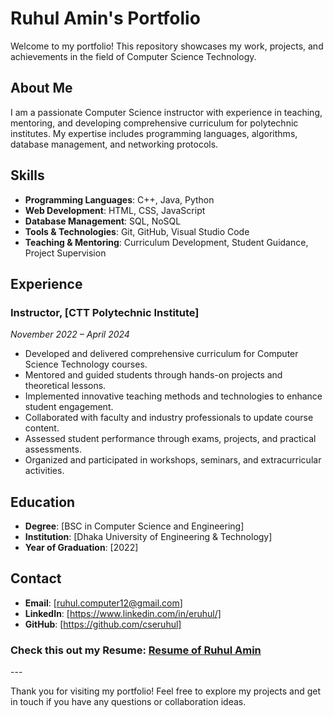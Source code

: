 # Ruhul Amin's Portfolio

Welcome to my portfolio! This repository showcases my work, projects, and achievements in the field of Computer Science Technology.

## About Me

I am a passionate Computer Science instructor with experience in teaching, mentoring, and developing comprehensive curriculum for polytechnic institutes. My expertise includes programming languages, algorithms, database management, and networking protocols.

## Skills

- **Programming Languages**: C++, Java, Python
- **Web Development**: HTML, CSS, JavaScript
- **Database Management**: SQL, NoSQL
- **Tools & Technologies**: Git, GitHub, Visual Studio Code
- **Teaching & Mentoring**: Curriculum Development, Student Guidance, Project Supervision

## Experience

### Instructor, [CTT Polytechnic Institute]
*November 2022 – April 2024*

- Developed and delivered comprehensive curriculum for Computer Science Technology courses.
- Mentored and guided students through hands-on projects and theoretical lessons.
- Implemented innovative teaching methods and technologies to enhance student engagement.
- Collaborated with faculty and industry professionals to update course content.
- Assessed student performance through exams, projects, and practical assessments.
- Organized and participated in workshops, seminars, and extracurricular activities.

## Education

- **Degree**: [BSC in Computer Science and Engineering]
- **Institution**: [Dhaka University of Engineering & Technology]
- **Year of Graduation**: [2022]

## Contact

- **Email**: [ruhul.computer12@gmail.com]
- **LinkedIn**: [https://www.linkedin.com/in/eruhul/]
- **GitHub**: [https://github.com/cseruhul]

<h3>Check this out my Resume: <a href="https://cseruhul.github.io/cseruhul/">Resume of Ruhul Amin</a></h3>
---

Thank you for visiting my portfolio! Feel free to explore my projects and get in touch if you have any questions or collaboration ideas.

